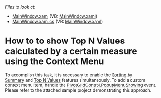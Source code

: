 <!-- default file list -->
*Files to look at*:

* [MainWindow.xaml](./CS/WpfApplication31/MainWindow.xaml) (VB: [MainWindow.xaml](./VB/WpfApplication31/MainWindow.xaml))
* [MainWindow.xaml.cs](./CS/WpfApplication31/MainWindow.xaml.cs) (VB: [MainWindow.xaml](./VB/WpfApplication31/MainWindow.xaml))
<!-- default file list end -->
# How to to show Top N Values calculated by a certain measure using the Context Menu


To accomplish this task, it is necessary to enable the <a href="https://documentation.devexpress.com/WPF/CustomDocument8072.aspx">Sorting by Summary</a> and <a href="https://documentation.devexpress.com/WPF/CustomDocument8063.aspx">Top N Values</a> features simultaneously. To add a custom context menu item, handle the <a href="https://documentation.devexpress.com/#WPF/DevExpressXpfPivotGridPivotGridControl_PopupMenuShowingtopic">PivotGridControl.PopupMenuShowing</a> event. Please refer to the attached sample project demonstrating this approach. 

<br/>


